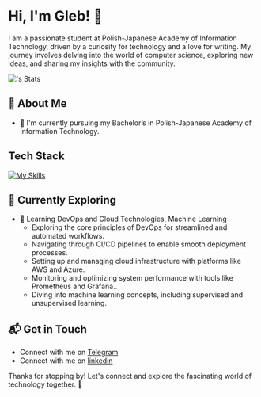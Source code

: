# Hi, I'm Gleb! 👋

I am a passionate student at Polish-Japanese Academy of Information Technology, driven by a curiosity for technology and a love for writing. My journey involves delving into the world of computer science, exploring new ideas, and sharing my insights with the community.

![<spacecat81>'s Stats](https://github-readme-stats.vercel.app/api?username=<username>&theme=vue-dark&show_icons=true&hide_border=true&count_private=true)

## 🚀 About Me

- 🔭 I'm currently pursuing my Bachelor’s in Polish-Japanese Academy of Information Technology.


## Tech Stack
[![My Skills](https://skillicons.dev/icons?i=java,py,cpp,azure,aws)](https://skillicons.dev)

## 🌱 Currently Exploring

- 🚀  Learning DevOps and Cloud Technologies, Machine Learning
  - Exploring the core principles of DevOps for streamlined and automated workflows.
  - Navigating through CI/CD pipelines to enable smooth deployment processes.
  - Setting up and managing cloud infrastructure with platforms like AWS and Azure.
  - Monitoring and optimizing system performance with tools like Prometheus and Grafana..
  - Diving into machine learning concepts, including supervised and unsupervised learning.




## 📬 Get in Touch

- Connect with me on [Telegram](https://t.me/glebush94)
- Connect with me on [linkedin](https://www.linkedin.com/in/hbeliayeu/)

Thanks for stopping by! Let's connect and explore the fascinating world of technology together. 🚀


